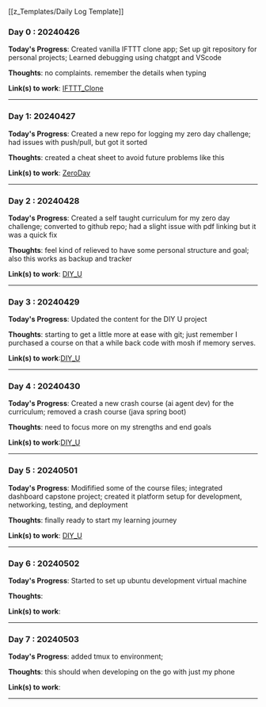[[z_Templates/Daily Log Template]]

### Day 0 : 20240426


**Today's Progress**: Created vanilla IFTTT clone app; Set up git repository for personal projects; Learned debugging using chatgpt and VScode

**Thoughts**: no complaints. remember the details when typing

**Link(s) to work**: [IFTTT_Clone](https://github.com/btlarkin/ifttt_clone)

___

### Day 1: 20240427


**Today's Progress**: Created a new repo for logging my zero day challenge; had issues with push/pull, but got it sorted

**Thoughts**: created a cheat sheet to avoid future problems like this

**Link(s) to work**: [ZeroDay](https://github.com/btlarkin/Daily_Logs)

___

### Day 2 : 20240428


**Today's Progress**: Created a self taught curriculum for my zero day challenge; converted to github repo; had a slight issue with pdf linking but it was a quick fix

**Thoughts**: feel kind of relieved to have some personal structure and goal; also this works as backup and tracker 

**Link(s) to work**: [DIY_U](https://github.com/btlarkin/DIY_U)

___

### Day 3 : 20240429


**Today's Progress**: Updated the content for the DIY U project

**Thoughts**: starting to get a little more at ease with git; just remember I purchased a course on that a while back code with mosh if memory serves.

**Link(s) to work**:[DIY_U](https://github.com/btlarkin/DIY_U)

___

### Day 4 : 20240430


**Today's Progress**: Created a new crash course (ai agent dev) for the curriculum; removed a crash course (java spring boot)

**Thoughts**: need to focus more on my strengths and end goals

**Link(s) to work**:[DIY_U](https://github.com/btlarkin/DIY_U)

___

### Day 5 : 20240501


**Today's Progress**: Modifified some of the course files; integrated dashboard capstone project; created it platform setup for development, networking, testing, and deployment

**Thoughts**: finally ready to start my learning journey

**Link(s) to work**: [DIY_U](https://github.com/btlarkin/DIY_U)

___

### Day 6 : 20240502


**Today's Progress**: Started to set up ubuntu development virtual machine

**Thoughts**: 

**Link(s) to work**:

___

### Day 7 : 20240503


**Today's Progress**: added tmux to environment;

**Thoughts**: this should when developing on the go with just my phone

**Link(s) to work**:

___
